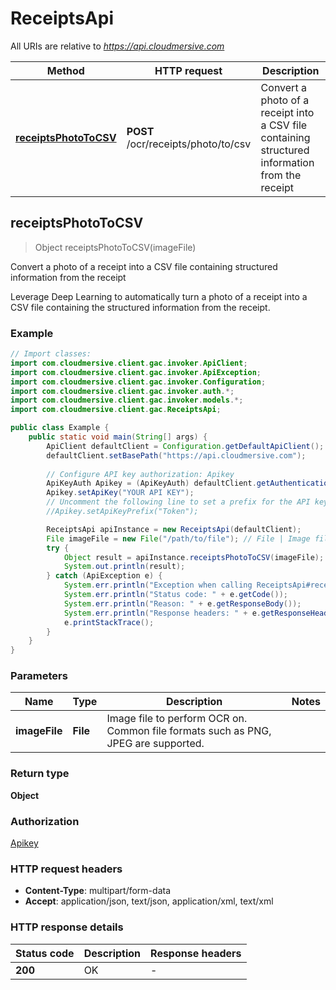 # ReceiptsApi

All URIs are relative to *https://api.cloudmersive.com*

| Method | HTTP request | Description |
|------------- | ------------- | -------------|
| [**receiptsPhotoToCSV**](ReceiptsApi.md#receiptsPhotoToCSV) | **POST** /ocr/receipts/photo/to/csv | Convert a photo of a receipt into a CSV file containing structured information from the receipt |



## receiptsPhotoToCSV

> Object receiptsPhotoToCSV(imageFile)

Convert a photo of a receipt into a CSV file containing structured information from the receipt

Leverage Deep Learning to automatically turn a photo of a receipt into a CSV file containing the structured information from the receipt.

### Example

```java
// Import classes:
import com.cloudmersive.client.gac.invoker.ApiClient;
import com.cloudmersive.client.gac.invoker.ApiException;
import com.cloudmersive.client.gac.invoker.Configuration;
import com.cloudmersive.client.gac.invoker.auth.*;
import com.cloudmersive.client.gac.invoker.models.*;
import com.cloudmersive.client.gac.ReceiptsApi;

public class Example {
    public static void main(String[] args) {
        ApiClient defaultClient = Configuration.getDefaultApiClient();
        defaultClient.setBasePath("https://api.cloudmersive.com");
        
        // Configure API key authorization: Apikey
        ApiKeyAuth Apikey = (ApiKeyAuth) defaultClient.getAuthentication("Apikey");
        Apikey.setApiKey("YOUR API KEY");
        // Uncomment the following line to set a prefix for the API key, e.g. "Token" (defaults to null)
        //Apikey.setApiKeyPrefix("Token");

        ReceiptsApi apiInstance = new ReceiptsApi(defaultClient);
        File imageFile = new File("/path/to/file"); // File | Image file to perform OCR on.  Common file formats such as PNG, JPEG are supported.
        try {
            Object result = apiInstance.receiptsPhotoToCSV(imageFile);
            System.out.println(result);
        } catch (ApiException e) {
            System.err.println("Exception when calling ReceiptsApi#receiptsPhotoToCSV");
            System.err.println("Status code: " + e.getCode());
            System.err.println("Reason: " + e.getResponseBody());
            System.err.println("Response headers: " + e.getResponseHeaders());
            e.printStackTrace();
        }
    }
}
```

### Parameters


| Name | Type | Description  | Notes |
|------------- | ------------- | ------------- | -------------|
| **imageFile** | **File**| Image file to perform OCR on.  Common file formats such as PNG, JPEG are supported. | |

### Return type

**Object**

### Authorization

[Apikey](../README.md#Apikey)

### HTTP request headers

- **Content-Type**: multipart/form-data
- **Accept**: application/json, text/json, application/xml, text/xml


### HTTP response details
| Status code | Description | Response headers |
|-------------|-------------|------------------|
| **200** | OK |  -  |

